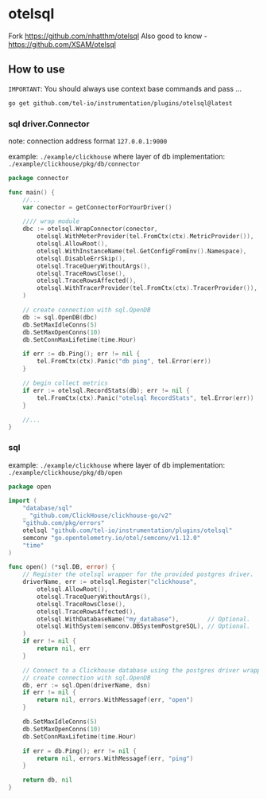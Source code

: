 # otelsql

Fork https://github.com/nhatthm/otelsql
Also good to know - https://github.com/XSAM/otelsql

## How to use

`IMPORTANT`: You should always use context base commands and pass ...

```bash
go get github.com/tel-io/instrumentation/plugins/otelsql@latest
```

### sql driver.Connector

note: connection address format `127.0.0.1:9000`

example: `./example/clickhouse` where layer of db implementation: `./example/clickhouse/pkg/db/connector`

```go
package connector

func main() {
	//...
	var conector = getConnectorForYourDriver()

	//// wrap module
	dbc := otelsql.WrapConnector(conector,
		otelsql.WithMeterProvider(tel.FromCtx(ctx).MetricProvider()),
		otelsql.AllowRoot(),
		otelsql.WithInstanceName(tel.GetConfigFromEnv().Namespace),
		otelsql.DisableErrSkip(),
		otelsql.TraceQueryWithoutArgs(),
		otelsql.TraceRowsClose(),
		otelsql.TraceRowsAffected(),
		otelsql.WithTracerProvider(tel.FromCtx(ctx).TracerProvider()),
	)

	// create connection with sql.OpenDB
	db := sql.OpenDB(dbc)
	db.SetMaxIdleConns(5)
	db.SetMaxOpenConns(10)
	db.SetConnMaxLifetime(time.Hour)

	if err := db.Ping(); err != nil {
		tel.FromCtx(ctx).Panic("db ping", tel.Error(err))
	}

	// begin collect metrics
	if err := otelsql.RecordStats(db); err != nil {
		tel.FromCtx(ctx).Panic("otelsql RecordStats", tel.Error(err))
	}

	//...
}

```

### sql

example: `./example/clickhouse` where layer of db implementation: `./example/clickhouse/pkg/db/open`

```go
package open

import (
	"database/sql"
	_ "github.com/ClickHouse/clickhouse-go/v2"
	"github.com/pkg/errors"
	otelsql "github.com/tel-io/instrumentation/plugins/otelsql"
	semconv "go.opentelemetry.io/otel/semconv/v1.12.0"
	"time"
)

func open() (*sql.DB, error) {
	// Register the otelsql wrapper for the provided postgres driver.
	driverName, err := otelsql.Register("clickhouse",
		otelsql.AllowRoot(),
		otelsql.TraceQueryWithoutArgs(),
		otelsql.TraceRowsClose(),
		otelsql.TraceRowsAffected(),
		otelsql.WithDatabaseName("my_database"),        // Optional.
		otelsql.WithSystem(semconv.DBSystemPostgreSQL), // Optional.
	)
	if err != nil {
		return nil, err
	}

	// Connect to a Clickhouse database using the postgres driver wrapper.
	// create connection with sql.OpenDB
	db, err := sql.Open(driverName, dsn)
	if err != nil {
		return nil, errors.WithMessagef(err, "open")
	}

	db.SetMaxIdleConns(5)
	db.SetMaxOpenConns(10)
	db.SetConnMaxLifetime(time.Hour)

	if err = db.Ping(); err != nil {
		return nil, errors.WithMessagef(err, "ping")
	}

	return db, nil
}
```